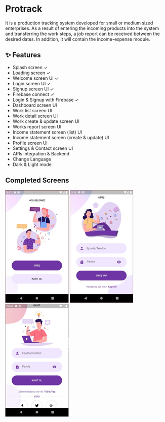# Protrack

It is a production tracking system developed for small or medium sized enterprises. As a result of entering the incoming products into the system and transferring the work steps, a job report can be received between the desired dates. In addition, it will contain the income-expense module.

## ✨ Features
- Splash screen ✓
- Loading screen ✓
- Welcome screen UI ✓
- Login screen UI ✓
- Signup screen UI ✓
- Firebase connect ✓
- Login & Signup with Firebase ✓
- Dashboard screen UI
- Work list screen UI 
- Work detail screen UI
- Work create & update screen UI
- Works report screen UI
- Income statement screen (list) UI
- Income statement screen (create & update) UI
- Profile screen UI
- Settings & Contact screen UI
- APIs integration & Backend
- Change Language
- Dark & Light mode

## Completed Screens
<div class="row">
  <img src="screens/ss01_welcome.jpg" width="200" />
  <img src="screens/ss02_login.jpg" width="200" />
  <img src="screens/ss03_signup.jpg" width="200" />
</div>
